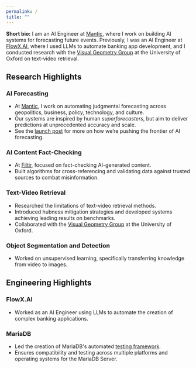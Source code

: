```yaml
---
permalink: /
title: ""
---
```


**Short bio:** I am an AI Engineer at [Mantic](https://mantic.com), where I work on building AI systems for forecasting future events. Previously, I was an AI Engineer at [FlowX.AI](https://flowx.ai), where I used LLMs to automate banking app development, and I conducted research with the [Visual Geometry Group](https://www.robots.ox.ac.uk/~vgg/) at the University of Oxford on text-video retrieval.

## Research Highlights

### AI Forecasting
- At [Mantic](https://mantic.com), I work on automating judgmental forecasting across geopolitics, business, policy, technology, and culture.  
- Our systems are inspired by human *superforecasters*, but aim to deliver predictions at unprecedented accuracy and scale.  
- See the [launch post](https://www.mantic.com/launch) for more on how we’re pushing the frontier of AI forecasting.  

### AI Content Fact-Checking
- At [Filtir](http://filtir.com), focused on fact-checking AI-generated content.  
- Built algorithms for cross-referencing and validating data against trusted sources to combat misinformation.  

### Text-Video Retrieval
- Researched the limitations of text-video retrieval methods.  
- Introduced hubness mitigation strategies and developed systems achieving leading results on benchmarks.  
- Collaborated with the [Visual Geometry Group](https://www.robots.ox.ac.uk/~vgg/) at the University of Oxford.  

### Object Segmentation and Detection
- Worked on unsupervised learning, specifically transferring knowledge from video to images.  

## Engineering Highlights

### FlowX.AI
- Worked as an AI Engineer using LLMs to automate the creation of complex banking applications.  

### MariaDB
- Led the creation of MariaDB's automated [testing framework](https://buildbot.mariadb.org).  
- Ensures compatibility and testing across multiple platforms and operating systems for the MariaDB Server.  
